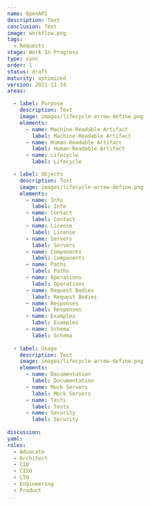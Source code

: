 ```yaml
---
name: OpenAPI
description: Text
conclusion: Text
image: workflow.png
tags:
  - Requests
stage: Work In Progress
type: sync
order: 1
status: draft
maturity: optimized
version: 2021-11-24
areas:  

  - label: Purpose
    description: Text
    image: images/lifecycle-arrow-define.png
    elements:
      - name: Machine-Readable Artifact
        label: Machine-Readable Artifact  
      - name: Human-Readable Artifact
        label: Human-Readable Artifact   
      - name: Lifecycle
        label: Lifecycle

  - label: Objects
    description: Text
    image: images/lifecycle-arrow-define.png
    elements:
      - name: Info
        label: Info
      - name: Contact
        label: Contact
      - name: License
        label: License   
      - name: Servers
        label: Servers  
      - name: Components
        label: Components  
      - name: Paths
        label: Paths   
      - name: Operations
        label: Operations  
      - name: Request Bodies
        label: Request Bodies  
      - name: Responses
        label: Responses   
      - name: Examples
        label: Examples 
      - name: Schema
        label: Schema 
        
  - label: Usage
    description: Text
    image: images/lifecycle-arrow-define.png
    elements:
      - name: Documentation
        label: Documentation 
      - name: Mock Servers
        label: Mock Servers  
      - name: Tests
        label: Tests   
      - name: Security
        label: Security              
        
discussion: 
yaml: 
roles:
  - Advocate
  - Architect
  - CIO
  - CISO
  - CTO
  - Engineering
  - Product
...
```

